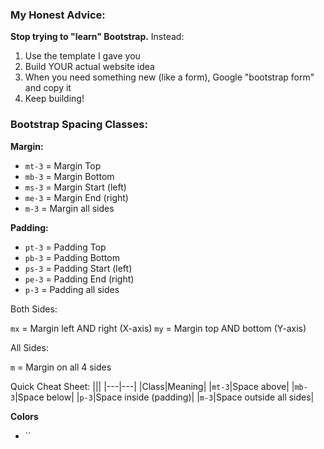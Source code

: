 

### My Honest Advice:
**Stop trying to "learn" Bootstrap.**
Instead:

1. Use the template I gave you
2. Build YOUR actual website idea
3. When you need something new (like a form), Google "bootstrap form" and copy it
4. Keep building!



### Bootstrap Spacing Classes:

**Margin:**

- `mt-3` = Margin Top
- `mb-3` = Margin Bottom
- `ms-3` = Margin Start (left)
- `me-3` = Margin End (right)
- `m-3` = Margin all sides

**Padding:**

- `pt-3` = Padding Top
- `pb-3` = Padding Bottom
- `ps-3` = Padding Start (left)
- `pe-3` = Padding End (right)
- `p-3` = Padding all sides




Both Sides:

`mx` = Margin left AND right (X-axis)
`my` = Margin top AND bottom (Y-axis)

All Sides:

`m` = Margin on all 4 sides



Quick Cheat Sheet:
|||
|---|---|
|Class|Meaning|
|`mt-3`|Space above|
|`mb-3`|Space below|
|`p-3`|Space inside (padding)|
|`m-3`|Space outside all sides|

**Colors**
- ``

